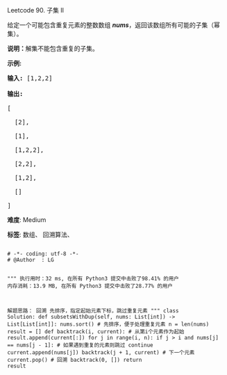 Leetcode 90. 子集 II
<p>给定一个可能包含重复元素的整数数组 <em><strong>nums</strong></em>，返回该数组所有可能的子集（幂集）。</p>


<p><strong>说明：</strong>解集不能包含重复的子集。</p>



<p><strong>示例:</strong></p>



<pre><strong>输入:</strong> [1,2,2]

<strong>输出:</strong>

[

  [2],

  [1],

  [1,2,2],

  [2,2],

  [1,2],

  []

]</pre>





 **难度**: Medium



 **标签**: 数组、 回溯算法、 





<div class="hcb_wrap">
<pre class="prism undefined-numbers lang-python" data-lang="Python"><code>
# -*- coding: utf-8 -*-
# @Author  : LG

"""
执行用时：32 ms, 在所有 Python3 提交中击败了98.41% 的用户
内存消耗：13.9 MB, 在所有 Python3 提交中击败了28.77% 的用户

解题思路：
    回溯
    先排序，指定起始元素下标，跳过重复元素
"""
class Solution:
    def subsetsWithDup(self, nums: List[int]) -> List[List[int]]:
        nums.sort()     # 先排序，便于处理重复元素
        n = len(nums)
        result = []
        def backtrack(i, current):  # 从第i个元素作为起始
            result.append(current[:])
            for j in range(i, n):
                if j > i and nums[j] == nums[j - 1]:    # 如果遇到重复的元素则跳过
                    continue
                current.append(nums[j])
                backtrack(j + 1, current)   # 下一个元素
                current.pop()   # 回溯
        backtrack(0, [])
        return result</code></pre></div>
